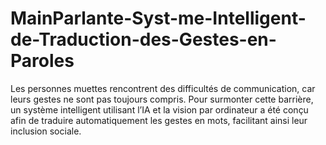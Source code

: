# MainParlante-Syst-me-Intelligent-de-Traduction-des-Gestes-en-Paroles
Les personnes muettes rencontrent des difficultés de communication, car leurs gestes ne sont pas toujours compris. Pour surmonter cette barrière, un système intelligent utilisant l’IA et la vision par ordinateur a été conçu afin de traduire automatiquement les gestes en mots, facilitant ainsi leur inclusion sociale.
